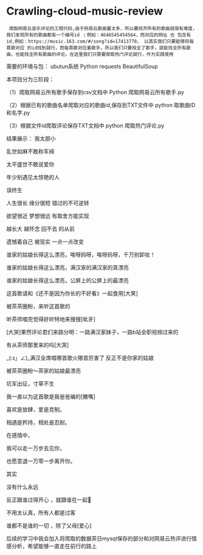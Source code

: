 # Crawling-cloud-music-review
     爬取网易云音乐评论的工程代码,由于网易云歌曲量太多，所以要找齐所有的歌曲就很有难度，我们发现所有的歌曲都有一个编号id ；例如：4646545454564，而对应的网址 也 包含有id,例如：https://music.163.com/#/song?id=17413778， 以其实我们只要能够将每首歌对应 的id找到就行，而每首歌对应着歌手，所以我们只要找全了歌手，就能找全所有歌曲，也能找全所有歌曲的评论，在这里我们只需要爬取热门评论就行，作为实践使用

需要的环境与包：
ubutun系统
Python
requests
BeautifulSoup

本项目分为三阶段：

（1）爬取网易云所有歌手保存到csv文档中        Python  爬取网易云所有歌手.py

（2）根据已有的歌曲名单爬取对应的歌曲id,保存到TXT文件中     python 取歌曲ID和名字.py

（3）根据文件id爬取评论保存TXT文档中                   python 爬取热门评论.py

结果展示：
我太胆小

乱世如麻不敢称军阀

太平盛世不敢说爱你

年少别遇见太惊艳的人

误终生

人生很长 缘分很短 错过的不可逆转

欲望很近 梦想很远 有取舍方能实现

越长大 越怀念 回不去 的从前

遗憾着自己 被现实 一点一点改变

谁家的姑娘长得这么漂亮，唉呀妈呀，唉呀妈呀，千万别卸妆！

谁家的姑娘长得这么漂亮，满汉家的满汉家的真漂亮

谁家的姑娘长得这么漂亮，公屏上的公屏上的最漂亮

这首歌请和《还不是因为你长的不好看》一起食用[大笑]

被茶茶圈粉，来听这首歌的

听茶师唱完觉得好听特地来搜搜[呲牙]

[大哭]果然评论君们来路分明：一路满汉家妹子，一路b站全职视频过来的

有从茶师那里来的吗[大哭]

_(:з」∠)_满汉全席唱哪首歌火哪首厉害了 反正不是你家的姑娘

被茶茶圈粉～茶家的姑娘最漂亮

坑军出征，寸草不生

我一直以为这首歌是我爸爸编的[撇嘴]

 喜欢是放肆，爱是克制。
 
相遇是矜持，相处是忍耐。

在感情中，

我可以走一万步去见你，

也愿意退一万零一步离开你。

其实

没有什么永远

反正跟谁过得开心 ，就跟谁在一起

不用太认真，所有人都是过客

谁都不是谁的一切 ，除了父母[爱心]




后续的学习中我会加入将爬取的数据茶日mysql保存的部分和对网易云热评进行情感分析，希望能够一直走在前行的路上
